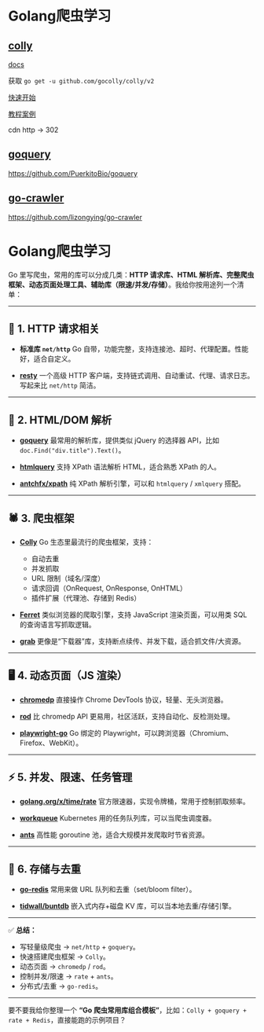 
# Golang爬虫学习

## [colly](https://github.com/gocolly/colly)

[docs](https://go-colly.org/docs/)


获取 `go get -u github.com/gocolly/colly/v2`

[快速开始](https://juejin.cn/post/7231130096337207353)

[教程案例](https://darjun.github.io/2021/06/30/godailylib/colly/)




cdn
http -> 302



## [goquery](https://github.com/PuerkitoBio/goquery)
https://github.com/PuerkitoBio/goquery


## [go-crawler](https://github.com/lizongying/go-crawler)
https://github.com/lizongying/go-crawler



# Golang爬虫学习

Go 里写爬虫，常用的库可以分成几类：**HTTP 请求库、HTML 解析库、完整爬虫框架、动态页面处理工具、辅助库（限速/并发/存储）**。我给你按用途列一个清单：

---

## 🔗 1. HTTP 请求相关

* **标准库 `net/http`**
  Go 自带，功能完整，支持连接池、超时、代理配置。性能好，适合自定义。

* **[resty](https://github.com/go-resty/resty)**
  一个高级 HTTP 客户端，支持链式调用、自动重试、代理、请求日志。写起来比 `net/http` 简洁。

---

## 📝 2. HTML/DOM 解析

* **[goquery](https://github.com/PuerkitoBio/goquery)**
  最常用的解析库，提供类似 jQuery 的选择器 API，比如 `doc.Find("div.title").Text()`。

* **[htmlquery](https://github.com/antchfx/htmlquery)**
  支持 XPath 语法解析 HTML，适合熟悉 XPath 的人。

* **[antchfx/xpath](https://github.com/antchfx/xpath)**
  纯 XPath 解析引擎，可以和 `htmlquery` / `xmlquery` 搭配。

---

## 🕷️ 3. 爬虫框架

* **[Colly](https://github.com/gocolly/colly)**
  Go 生态里最流行的爬虫框架，支持：

    * 自动去重
    * 并发抓取
    * URL 限制（域名/深度）
    * 请求回调（OnRequest, OnResponse, OnHTML）
    * 插件扩展（代理池、存储到 Redis）

* **[Ferret](https://github.com/MontFerret/ferret)**
  类似浏览器的爬取引擎，支持 JavaScript 渲染页面，可以用类 SQL 的查询语言写抓取逻辑。

* **[grab](https://github.com/cavaliercoder/grab)**
  更像是“下载器”库，支持断点续传、并发下载，适合抓文件/大资源。

---

## 🖥️ 4. 动态页面（JS 渲染）

* **[chromedp](https://github.com/chromedp/chromedp)**
  直接操作 Chrome DevTools 协议，轻量、无头浏览器。

* **[rod](https://github.com/go-rod/rod)**
  比 chromedp API 更易用，社区活跃，支持自动化、反检测处理。

* **[playwright-go](https://github.com/playwright-community/playwright-go)**
  Go 绑定的 Playwright，可以跨浏览器（Chromium、Firefox、WebKit）。

---

## ⚡ 5. 并发、限速、任务管理

* **[golang.org/x/time/rate](https://pkg.go.dev/golang.org/x/time/rate)**
  官方限速器，实现令牌桶，常用于控制抓取频率。

* **[workqueue](https://github.com/kubernetes/client-go/tree/master/util/workqueue)**
  Kubernetes 用的任务队列库，可以当爬虫调度器。

* **[ants](https://github.com/panjf2000/ants)**
  高性能 goroutine 池，适合大规模并发爬取时节省资源。

---

## 💾 6. 存储与去重

* **[go-redis](https://github.com/redis/go-redis)**
  常用来做 URL 队列和去重（set/bloom filter）。

* **[tidwall/buntdb](https://github.com/tidwall/buntdb)**
  嵌入式内存+磁盘 KV 库，可以当本地去重/存储引擎。

---

✅ **总结：**

* 写轻量级爬虫 → `net/http` + `goquery`。
* 快速搭建爬虫框架 → `Colly`。
* 动态页面 → `chromedp` / `rod`。
* 控制并发/限速 → `rate` + `ants`。
* 分布式/去重 → `go-redis`。

---

要不要我给你整理一个 **“Go 爬虫常用库组合模板”**，比如：`Colly + goquery + rate + Redis`，直接能跑的示例项目？
